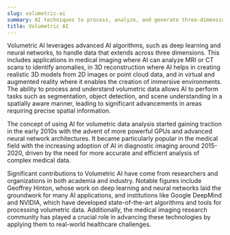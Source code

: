 ```yaml
---
slug: volumetric-ai
summary: AI techniques to process, analyze, and generate three-dimensional volumetric data, often used in fields like medical imaging, 3D reconstruction, and virtual reality.
title: Volumetric AI
---
```


Volumetric AI leverages advanced AI algorithms, such as deep learning and neural networks, to handle data that extends across three dimensions. This includes applications in medical imaging where AI can analyze MRI or CT scans to identify anomalies, in 3D reconstruction where AI helps in creating realistic 3D models from 2D images or point cloud data, and in virtual and augmented reality where it enables the creation of immersive environments. The ability to process and understand volumetric data allows AI to perform tasks such as segmentation, object detection, and scene understanding in a spatially aware manner, leading to significant advancements in areas requiring precise spatial information.

The concept of using AI for volumetric data analysis started gaining traction in the early 2010s with the advent of more powerful GPUs and advanced neural network architectures. It became particularly popular in the medical field with the increasing adoption of AI in diagnostic imaging around 2015-2020, driven by the need for more accurate and efficient analysis of complex medical data.

Significant contributions to Volumetric AI have come from researchers and organizations in both academia and industry. Notable figures include Geoffrey Hinton, whose work on deep learning and neural networks laid the groundwork for many AI applications, and institutions like Google DeepMind and NVIDIA, which have developed state-of-the-art algorithms and tools for processing volumetric data. Additionally, the medical imaging research community has played a crucial role in advancing these technologies by applying them to real-world healthcare challenges.
